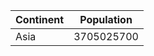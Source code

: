 | Continent            | Population           |
| --- | ---                  |
| Asia                 | 3705025700           |